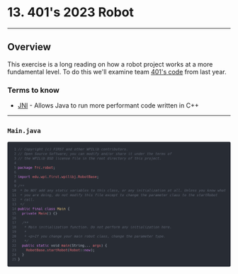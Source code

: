 # 13. 401's 2023 Robot

---
## Overview

This exercise is a long reading on how a robot project works at a more fundamental level. To do this we'll examine team [401's code]() from last year.

### Terms to know
 
 - [JNI](https://en.wikipedia.org/wiki/Java_Native_Interface) - Allows Java to run more performant code written in C++

---

### `Main.java`
![](./resources/frcmain.png)



